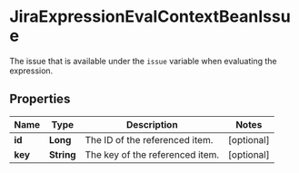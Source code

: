 

# JiraExpressionEvalContextBeanIssue

The issue that is available under the `issue` variable when evaluating the expression.

## Properties

| Name | Type | Description | Notes |
|------------ | ------------- | ------------- | -------------|
|**id** | **Long** | The ID of the referenced item. |  [optional] |
|**key** | **String** | The key of the referenced item. |  [optional] |



